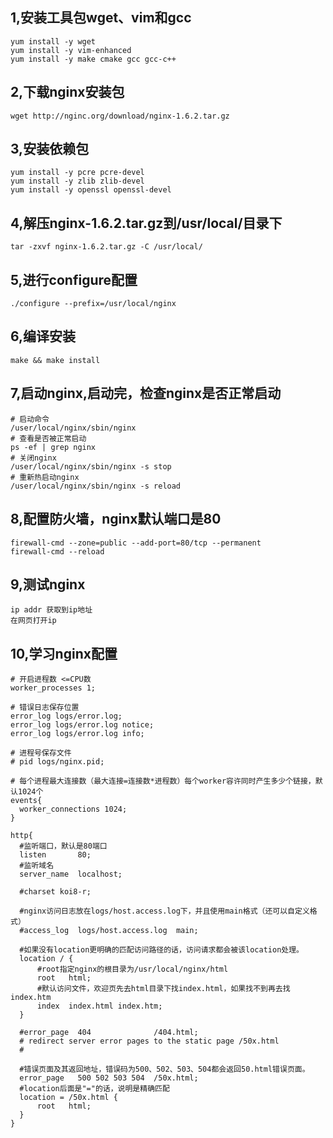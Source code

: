 ## 1,安装工具包wget、vim和gcc
~~~
yum install -y wget
yum install -y vim-enhanced
yum install -y make cmake gcc gcc-c++
~~~

## 2,下载nginx安装包
~~~
wget http://nginc.org/download/nginx-1.6.2.tar.gz
~~~

## 3,安装依赖包
~~~
yum install -y pcre pcre-devel
yum install -y zlib zlib-devel
yum install -y openssl openssl-devel
~~~

## 4,解压nginx-1.6.2.tar.gz到/usr/local/目录下
~~~
tar -zxvf nginx-1.6.2.tar.gz -C /usr/local/
~~~

## 5,进行configure配置
~~~
./configure --prefix=/usr/local/nginx
~~~

## 6,编译安装
~~~
make && make install
~~~

## 7,启动nginx,启动完，检查nginx是否正常启动
~~~
# 启动命令
/user/local/nginx/sbin/nginx
# 查看是否被正常启动
ps -ef | grep nginx
# 关闭nginx
/user/local/nginx/sbin/nginx -s stop
# 重新热启动nginx
/user/local/nginx/sbin/nginx -s reload
~~~

## 8,配置防火墙，nginx默认端口是80
~~~
firewall-cmd --zone=public --add-port=80/tcp --permanent
firewall-cmd --reload
~~~

## 9,测试nginx
~~~
ip addr 获取到ip地址
在网页打开ip
~~~

## 10,学习nginx配置
~~~
# 开启进程数 <=CPU数
worker_processes 1;

# 错误日志保存位置
error_log logs/error.log;
error_log logs/error.log notice;
error_log logs/error.log info;

# 进程号保存文件
# pid logs/nginx.pid;

# 每个进程最大连接数（最大连接=连接数*进程数）每个worker容许同时产生多少个链接，默认1024个
events{
  worker_connections 1024;
}

http{
  #监听端口，默认是80端口  
  listen       80;  
  #监听域名  
  server_name  localhost;  

  #charset koi8-r;  

  #nginx访问日志放在logs/host.access.log下，并且使用main格式（还可以自定义格式）  
  #access_log  logs/host.access.log  main;  

  #如果没有location更明确的匹配访问路径的话，访问请求都会被该location处理。  
  location / {  
      #root指定nginx的根目录为/usr/local/nginx/html  
      root   html;  
      #默认访问文件，欢迎页先去html目录下找index.html，如果找不到再去找index.htm  
      index  index.html index.htm;  
  }  

  #error_page  404              /404.html;  
  # redirect server error pages to the static page /50x.html  
  #  

  #错误页面及其返回地址，错误码为500、502、503、504都会返回50.html错误页面。  
  error_page   500 502 503 504  /50x.html;  
  #location后面是"="的话，说明是精确匹配  
  location = /50x.html {  
      root   html;  
  }  
}

~~~
